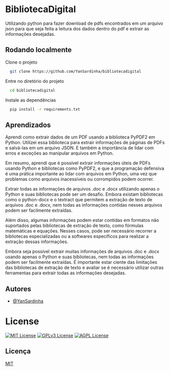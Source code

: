 
# BibliotecaDigital
Utilizando python para fazer download de pdfs encontrados em um arquivo json para que seja feita a leitura dos dados dentro do pdf e extrair as informações desejadas.


## Rodando localmente

Clone o projeto

```bash
  git clone https://github.com/YanSardinha/bibliotecadigital
```

Entre no diretório do projeto

```bash
  cd bibliotecadigital
```

Instale as dependências

```bash
  pip install -r requirements.txt
```


## Aprendizados

Aprendi como extrair dados de um PDF usando a biblioteca PyPDF2 em Python. Utilizei essa biblioteca para extrair informações de páginas de PDFs e salvá-las em um arquivo JSON. E também a importância de lidar com erros e exceções ao manipular arquivos em Python.

Em resumo, aprendi que é possível extrair informações úteis de PDFs usando Python e bibliotecas como PyPDF2, e que a programação defensiva é uma prática importante ao lidar com arquivos em Python, uma vez que problemas como arquivos inacessíveis ou corrompidos podem ocorrer.

Extrair todas as informações de arquivos .doc e .docx utilizando apenas o Python e suas bibliotecas pode ser um desafio. Embora existam bibliotecas como o python-docx e o textract que permitem a extração de texto de arquivos .doc e .docx, nem todas as informações contidas nesses arquivos podem ser facilmente extraídas.

Além disso, algumas informações podem estar contidas em formatos não suportados pelas bibliotecas de extração de texto, como fórmulas matemáticas e equações. Nesses casos, pode ser necessário recorrer a bibliotecas especializadas ou a softwares específicos para realizar a extração dessas informações.

Embora seja possível extrair muitas informações de arquivos .doc e .docx usando apenas o Python e suas bibliotecas, nem todas as informações podem ser facilmente extraídas. É importante estar ciente das limitações das bibliotecas de extração de texto e avaliar se é necessário utilizar outras ferramentas para extrair todas as informações desejadas.


## Autores

- [@YanSardinha](https://www.github.com/YanSardinha)


# License

[![MIT License](https://img.shields.io/badge/License-MIT-green.svg)](https://choosealicense.com/licenses/mit/)
[![GPLv3 License](https://img.shields.io/badge/License-GPL%20v3-yellow.svg)](https://opensource.org/licenses/)
[![AGPL License](https://img.shields.io/badge/license-AGPL-blue.svg)](http://www.gnu.org/licenses/agpl-3.0)


## Licença

[MIT](https://choosealicense.com/licenses/mit/)

